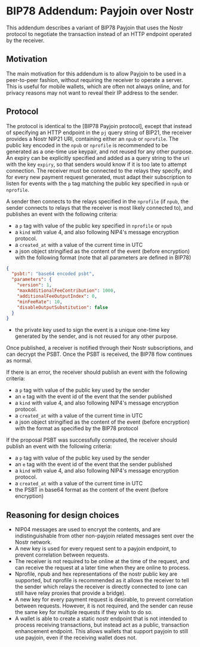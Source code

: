 # BIP78 Addendum: Payjoin over Nostr

This addendum describes a variant of BIP78 Payjoin that uses the Nostr protocol to negotiate the transaction instead of an HTTP endpoint operated by the receiver.

## Motivation

The main motivation for this addendum is to allow Payjoin to be used in a peer-to-peer fashion, without requiring the receiver to operate a server. This is useful for mobile wallets, which are often not always online, and for privacy reasons may not want to reveal their IP address to the sender.

## Protocol

The protocol is identical to the [BIP78 Payjoin protocol], except that instead of specifying an HTTP endpoint in the `pj` query string of BIP21, the receiver provides a Nostr NIP21 URI, containing either an `npub` or `nprofile`. 
The public key encoded in the `npub` or `nprofile` is recommended to be generated as a one-time use keypair, and not reused for any other purpose. An expiry can be explicitly specified and added as a query string to the uri with the key `expiry`, so that senders would know if it is too late to attempt connection.
The receiver must be connected to the relays they specify, and for every new payment request generated, must adapt their subscription to listen for events with the `p` tag matching the public key specified in `npub` or `nprofile`.

A sender then connects to the relays specified in the `nprofile` (if `npub`, the sender connects to relays that the receiver is most likely connected to), and publishes an event with the following criteria:
* a `p` tag with value of the public key specified in `nprofile` or `npub`
* a `kind` with value 4, and also following NIP4's message encryption protocol.
* a `created_at` with a value of the current time in UTC
* a json object stringified as the content of the event (before encryption) with the following format (note that all parameters are defined in BIP78)

```json
{
  "psbt:": "base64 encoded psbt",
  "parameters": {
    "version": 1,
    "maxAdditionalFeeContribution": 1000,
    "additionalFeeOutputIndex": 0,
    "minFeeRate": 10,
    "disableOutputSubstitution": false
  }
}
```
* the private key used to sign the event is a unique one-time key generated by the sender, and is not reused for any other purpose.

Once published, a receiver is notified through their Nostr subscriptions, and can decrypt the PSBT. Once the PSBT is received, the BIP78 flow continues as normal. 

If there is an error, the receiver should publish an event with the following criteria:
* a `p` tag with value of the public key used by the sender
* an `e` tag with the event id of the event that the sender published
* a `kind` with value 4, and also following NIP4's message encryption protocol.
* a `created_at` with a value of the current time in UTC
* a json object stringified as the content of the event (before encryption) with the format as specified by the BIP78 protocol

If the proposal PSBT was successfully computed, the receiver should publish an event with the following criteria:
* a `p` tag with value of the public key used by the sender
* an `e` tag with the event id of the event that the sender published
* a `kind` with value 4, and also following NIP4's message encryption protocol.
* a `created_at` with a value of the current time in UTC
* the PSBT in base64 format as the content of the event (before encryption)

## Reasoning for design choices
* NIP04 messages are used to encrypt the contents, and are indistinguishable from other non-payjoin related messages sent over the Nostr network. 
* A new key is used for every request sent to a payjoin endpoint, to prevent correlation between requests.
* The receiver is not required to be online at the time of the request, and can receive the request at a later time when they are online to process.
* Nprofile, npub and hex representations of the nostr public key are supported, but nprofile is recommended as it allows the receiver to tell the sender which relays the receiver is directly connected to (one can still have relay proxies that provide a bridge).
* A new key for every payment request is desirable, to prevent correlation between requests. However, it is not required, and the sender can reuse the same key for multiple requests if they wish to do so.
* A wallet is able to create a static nostr endpoint that is not intended to process receiving transactions, but instead act as a public, transaction enhancement endpoint. This allows wallets that support payjoin to still use payjoin, even if the receiving wallet does not.